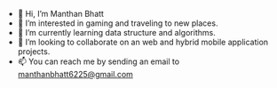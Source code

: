- 👋 Hi, I’m Manthan Bhatt
- 👀 I’m interested in gaming and traveling to new places.
- 🌱 I’m currently learning data structure and algorithms.
- 💞️ I’m looking to collaborate on an web and hybrid mobile application projects.
- 📫 You can reach me by sending an email to manthanbhatt6225@gmail.com

<!---
ManthanBhatt/ManthanBhatt is a ✨ special ✨ repository because its `README.md` (this file) appears on your GitHub profile.
You can click the Preview link to take a look at your changes.
--->
